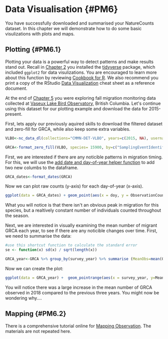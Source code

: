 # Data Visualisation {#PM6}



You have successfully downloaded and summarised your NatureCounts dataset. In this chapter we will demonstrate how to do some basic visulizations with plots and maps. 

## Plotting {#PM6.1}

Plotting your data is a powerful way to detect patterns and make results stand out. Recall in [Chapter 2](#Package2.2) you installed the [tidyverse](https://www.tidyverse.org/) package, which included `ggplot2` for data visulizations. You are encouraged to learn more about this function by reviewing [Cookbook for R](http://www.cookbook-r.com/Graphs/). We also recommend you print a copy of the RStudio [Data Visualization](https://rstudio.com/wp-content/uploads/2015/03/ggplot2-cheatsheet.pdf) cheat sheet as a reference document.

At the end of [Chapter 5](#Manip5) you were exploring fall migration monitoring data collected at [Vaseux Lake Bird Observatory](https://www.birdscanada.org/birdmon/default/datasets.jsp?code=CMMN-DET-VLBO), British Columbia. Let's continue using this dataset for our plotting example and download the data for 2015-present. 

First, lets apply our previously aquired skills to download the filtered dataset and zero-fill for GRCA, while also keep some extra variables. 


```r
VLBO<-nc_data_dl(collections="CMMN-DET-VLBO", years=c(2015, NA), username = "sample", info = "test plot")

GRCA<-format_zero_fill(VLBO, species= 15900, by=c("SamplingEventIdentifier", "survey_year", "survey_month", "survey_day"))
```

First, we are interested if there are any noticible patterns in migration timing. For this, we will use the [add date and day-of-year helper function](https://birdstudiescanada.github.io/naturecounts/reference/format_dates.html) to add two new columbs to the dataframe. 


```r
GRCA_dates<-format_dates(GRCA)
```

Now we can plot raw counts (y-axis) for each day-of-year (x-axis). 


```r
ggplot(data = GRCA_dates) + geom_point(aes(x = doy, y = ObservationCount))
```

What you will notice is that there isn't an obvious peak in migration for this species, but a realtively constant number of individuals counted throughout the season. 

Next, we are interested in visually examining the mean number of migrant GRCA each year, to see if there are any noticible changes over time. First, we need to summarise the data: 


```r
#use this shortcut function to calculate the standard error
se <- function(x) sd(x) / sqrt(length(x))

GRCA_year<-GRCA %>% group_by(survey_year) %>% summarise (MeanObs=mean(ObservationCount), SEObs = se(ObservationCount)) %>%   mutate (yrmin=MeanObs+SEObs, yrmax=MeanObs-SEObs)
```

Now we can create the plot: 


```r
ggplot(data = GRCA_year) +  geom_pointrange(aes(x = survey_year, y=MeanObs, ymin=yrmin, ymax=yrmax))
```

You will notice there was a large increase in the mean number of GRCA observed in 2018 compared to the previous three years. You might now be wondering why....   

## Mapping {#PM6.2}

There is a comprehensive tutorial online for [Mapping Observation](https://birdstudiescanada.github.io/naturecounts/articles/articles/mapping-observations.html). The materials are not repeated here.  

